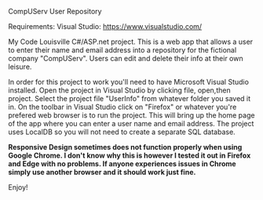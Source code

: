 CompUServ User Repository

Requirements: 
Visual Studio: https://www.visualstudio.com/ 


My Code Louisville C#/ASP.net project. This is a web app that allows a user to enter their name and email address into a repository for the fictional company "CompUServ". Users can edit and delete their info at their own leisure. 

In order for this project to work you'll need to have Microsoft Visual Studio installed. Open the project in Visual Studio by clicking file, open,then project. Select the project file "UserInfo" from whatever folder you saved it in. On the toolbar in Visual Studio click on "Firefox" or whatever you're prefered web browser is to run the project. This will bring up the home page of the app where you can enter a user name and email address. The project uses LocalDB so you will not need to create a separate SQL database. 

**Responsive Design sometimes does not function properly when using Google Chrome. I don't know why this is however I tested it out in Firefox and Edge with no problems. If anyone experiences issues in Chrome simply use another browser and it should work just fine.**

Enjoy!
